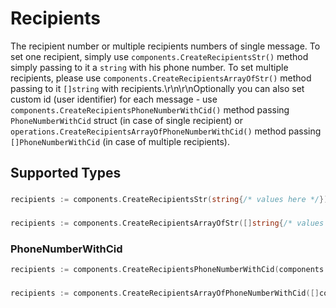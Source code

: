 # Recipients

The recipient number or multiple recipients numbers of single message. To set one recipient, simply use `components.CreateRecipientsStr()` method simply passing to it a `string` with his phone number. To set multiple recipients, please use `components.CreateRecipientsArrayOfStr()` method passing to it `[]string` with recipients.\r\n\r\nOptionally you can also set custom id (user identifier) for each message - use `components.CreateRecipientsPhoneNumberWithCid()` method passing `PhoneNumberWithCid` struct (in case of single recipient) or `operations.CreateRecipientsArrayOfPhoneNumberWithCid()` method passing `[]PhoneNumberWithCid` (in case of multiple recipients).


## Supported Types

### 

```go
recipients := components.CreateRecipientsStr(string{/* values here */})
```

### 

```go
recipients := components.CreateRecipientsArrayOfStr([]string{/* values here */})
```

### PhoneNumberWithCid

```go
recipients := components.CreateRecipientsPhoneNumberWithCid(components.PhoneNumberWithCid{/* values here */})
```

### 

```go
recipients := components.CreateRecipientsArrayOfPhoneNumberWithCid([]components.PhoneNumberWithCid{/* values here */})
```


